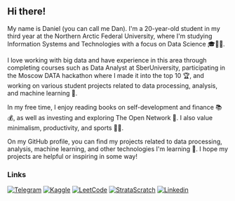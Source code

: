 ## Hi there! 
My name is Daniel (you can call me Dan). I'm a 20-year-old student in my third year at the Northern Arctic Federal University, where I'm studying Information Systems and Technologies with a focus on Data Science 🎓👨‍💻.

I love working with big data and have experience in this area through completing courses such as Data Analyst at SberUniversity, participating in the Moscow DATA hackathon where I made it into the top 10 🏆, and working on various student projects related to data processing, analysis, and machine learning 🤖.

In my free time, I enjoy reading books on self-development and finance 📚💰, as well as investing and exploring The Open Network 💎. I also value minimalism, productivity, and sports 🏋️‍♂️.

On my GitHub profile, you can find my projects related to data processing, analysis, machine learning, and other technologies I'm learning 🚀. I hope my projects are helpful or inspiring in some way!

### Links
[![Telegram](https://img.shields.io/badge/telegram-0e87f0?style=for-the-badge&logo=telegram&logoColor=white)](https://t.me/dstish)
[![Kaggle](https://img.shields.io/badge/kaggle-27c4d6?style=for-the-badge&logo=kaggle&logoColor=white)](https://www.kaggle.com/dsitsh)
[![LeetCode](https://img.shields.io/badge/leetcode-black?style=for-the-badge&logo=leetcode&logoColor=orange)](https://leetcode.com/dstish/)
[![StrataScratch](https://img.shields.io/badge/stratascratch-white?style=for-the-badge&logo=stratascratch&logoColor=blue)](https://platform.stratascratch.com/user/notdanny)
[![Linkedin](https://img.shields.io/badge/linkedin-blue?style=for-the-badge&logo=linkedin&logoColor=white)](https://www.linkedin.com/in/daniel-pokryshkin-4182a2241/)
